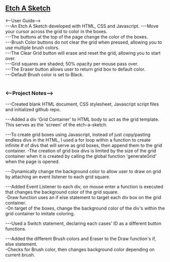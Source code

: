 <a href = "https://soundwanders.github.io/etchasketch/"> <h2>Etch A Sketch</h2> </a>

<--User Guide--> <br>
---An Etch A Sketch developed with HTML, CSS and Javascript.
---Move your cursor across the grid to color in the boxes.<br>
---The buttons at the top of the page change the color of the boxes.<br>
---Brush Color buttons do not clear the grid when pressed, allowing you to use multiple brush colors.<br>
---The Clear Grid button will erase and reset the grid, allowing you to start over.<br>
---Grid squares are shaded; 50% opacity per mouse pass over.<br>
---The Eraser button allows user to return grid box to default color.<br>
---Default Brush color is set to Black.
<br><br>
<h3><--Project Notes--></h3>
---Created blank HTML document, CSS stylesheet, Javascript script files and initialized github repo. <br>
    
---Added a div 'Grid Container' to HTML body to act as the grid template. This serves as the 'screen' of the etch-a-sketch. <br>
    
---To create grid boxes using Javascript, instead of just copy/pasting endless divs in the HTML, I used a for loop within a function to create infinite # of divs that will serve as grid boxes, then append them to the grid container.
    -The creation of grid box divs is limited by the size of the grid container when it is created by calling the global function 'generateGrid' when the page is opened.<br>

---Dynamically change the background color to allow user to draw on grid by attaching an event listener to each grid square.<br>

---Added Event Listener to each div, on mouse enter a function is executed that changes the background color of the grid square.<br>
    -Draw function uses an if else statement to target each div box on the grid container.<br>
    -On target of the boxes, change the background color of the div's within the grid container to imitate coloring.<br>    

---Used a Switch statement, declaring each cases' ID as a different button functions.<br>

---Added the different Brush colors and Eraser to the Draw function's if, else statement.<br>
    -Checks for Brush color, then changes background color depending on current brush.<br>
